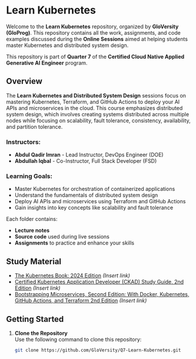 # Learn Kubernetes

Welcome to the **Learn Kubernetes** repository, organized by **GloVersity (GloProg)**. This repository contains all the work, assignments, and code examples discussed during the **Online Sessions** aimed at helping students master Kubernetes and distributed system design.

This repository is part of **Quarter 7** of the **Certified Cloud Native Applied Generative AI Engineer** program.

## Overview

The **Learn Kubernetes and Distributed System Design** sessions focus on mastering Kubernetes, Terraform, and GitHub Actions to deploy your AI APIs and microservices in the cloud. This course emphasizes distributed system design, which involves creating systems distributed across multiple nodes while focusing on scalability, fault tolerance, consistency, availability, and partition tolerance.

### Instructors:
- **Abdul Qadir Imran** - Lead Instructor, DevOps Engineer (DOE)
- **Abdullah Iqbal** - Co-Instructor, Full Stack Developer (FSD)

### Learning Goals:
- Master Kubernetes for orchestration of containerized applications
- Understand the fundamentals of distributed system design
- Deploy AI APIs and microservices using Terraform and GitHub Actions
- Gain insights into key concepts like scalability and fault tolerance

Each folder contains:
- **Lecture notes**
- **Source code** used during live sessions
- **Assignments** to practice and enhance your skills

## Study Material
- [The Kubernetes Book: 2024 Edition](#) *(Insert link)*
- [Certified Kubernetes Application Developer (CKAD) Study Guide, 2nd Edition](#) *(Insert link)*
- [Bootstrapping Microservices, Second Edition: With Docker, Kubernetes, GitHub Actions, and Terraform 2nd Edition](#) *(Insert link)*

## Getting Started

1. **Clone the Repository**  
   Use the following command to clone this repository:
   ```bash
   git clone https://github.com/GloVersity/Q7-Learn-Kubernetes.git
